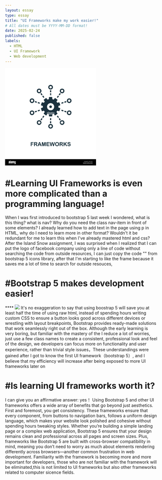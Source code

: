 ```yaml
---
layout: essay
type: essay
title: "UI Frameworks make my work easier!"
# All dates must be YYYY-MM-DD format!
date: 2025-02-24
published: false
labels:
  - HTML
  - UI Framework
  - Web development
---
```


<img width="300px" class="rounded float-start pe-4" src="../img/frameworks-icon-monochrome-style-design-from-big-data-collection-ui-pixel-perfect-simple-pictogram-frameworks-icon-web-design-apps-software-pri-PNC5RE.jpg">

<h1>#Learning UI Frameworks is even more complicated than a programming language!</h1>
When I was first introduced to bootstrap 5 last week I wondered, what is this thing? what is nav? Why do you need the class nav-item in front of some elements? I already learned how to add text in the page using p in HTML, why do I need to learn more in other format? Wouldn't it be redundant for me to learn this when I've already mastered html and css? After the Island Snow assignment, I was surprised when I realized that I can put the logo of facebook company using only a line of code without searching the code from outside resources, I can just copy the code "<i class="bi bi-facebook"></i>" from bootstrap 5 icons library, after that I'm starting to like the frame because it saves me a lot of time to search for outside resouces, 

<h1>#Bootstrap 5 makes development easier!</h1>****
<img width="500px" class="rounded float-start pe-4" src="../img/Image_20241011210548.png">
It's no exaggeration to say that using boostrap 5 will save you at least half the time of using raw html, instead of spending hours writing custom CSS to ensure a button looks good across different devices or wrestling with layout breakpoints, Bootstrap provides ready-made solutions that work seamlessly right out of the box. Although the early learning is very boring, but familiar with the mastery of the I reduce a lot of worries, just use a few class names to create a consistent, professional look and feel of the design, we developers can focus more on functionality and user experience, rather than trivial style issues，These understandings were gained after I got to know the first UI framework（bootstrap 5）, and I believe that my efficiency will increase after being exposed to more UI frameworks later on


<h1>#Is learning UI frameworks worth it?</h1>
I can give you an affirmative answer: yes！ Using Bootstrap 5 and other UI frameworks offers a wide array of benefits that go beyond just aesthetics. First and foremost, you get consistency. These frameworks ensure that every component, from buttons to navigation bars, follows a uniform design language, which makes your website look polished and cohesive without spending hours tweaking styles. Whether you’re building a simple landing page or a complex web application, Bootstrap 5 ensures that your design remains clean and professional across all pages and screen sizes. Plus, frameworks like Bootstrap 5 are built with cross-browser compatibility in mind, meaning you don’t need to worry as much about elements rendering differently across browsers—another common frustration in web development. Familiarity with the framework is becoming more and more important for developers, those who are not familiar with the framework will be eliminated,this is not limited to UI frameworks but also other frameworks related to computer sicence fields.
